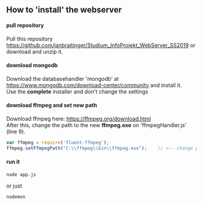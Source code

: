 ## How to 'install' the webserver

#### pull repository
Pull this repository https://github.com/janbraitinger/Studium_InfoProjekt_WebServer_SS2019 or download and unzip it.
#### download mongodb
Download the databasehandler 'mongodb' at https://www.mongodb.com/download-center/community and install it.<br/>
Use the <b>complete</b> installer and don't change the settings
#### download ffmpeg and set new path 
Download ffmpeg here: https://ffmpeg.org/download.html <br/>
After this, change the path to the new <b>ffmpeg.exe</b> on 'ffmpegHandler.js' (line 9).
```javascript
var ffmpeg = require('fluent-ffmpeg');
ffmpeg.setFfmpegPath("C:\\ffmpeg\\bin\\ffmpeg.exe");    // <-- change path 
```
#### run it
```console
node app.js 
```
or just
```console
nodemon
```
